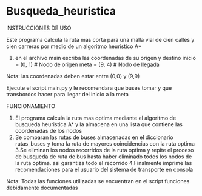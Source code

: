 # Busqueda_heuristica
INSTRUCCIONES DE USO

Este programa calcula la  ruta mas corta para una malla vial de 
cien calles y cien carreras por medio de un algoritmo heuristico A*

1. en el archivo main escriba las coordenadas de su origen y destino
inicio = (0, 1)  # Nodo de origen
meta = (9, 4)    # Nodo de llegada

Nota: las coordenadas deben estar entre (0,0) y (9,9)

Ejecute el script main.py y le recomendara que buses tomar y que 
transbordos hacer para llegar del inicio a la meta


FUNCIONAMIENTO
1. El programa calcula la ruta mas optima mediante el algoritmo de busqueda heuristica A* y la almacena
 en una lista que contiene las coordenadas de los nodos
2. Se comparan las rutas de buses almacenadas en el 
diccionario rutas_buses y toma la ruta de mayores coincidencias con 
la ruta optima
3.Se eliminan los nodos recorridos de la ruta optima y repite
el proceso de busqueda de ruta de bus hasta haber eliminado todos los 
nodos de la ruta optima. asi garantiza todo el recorrido
4.Finalmente imprime las recomendaciones para el usuario del 
sistema de transporte en consola

Nota: Todas las funciones utilizadas se encuentran en el script funciones
debidamente documentadas
